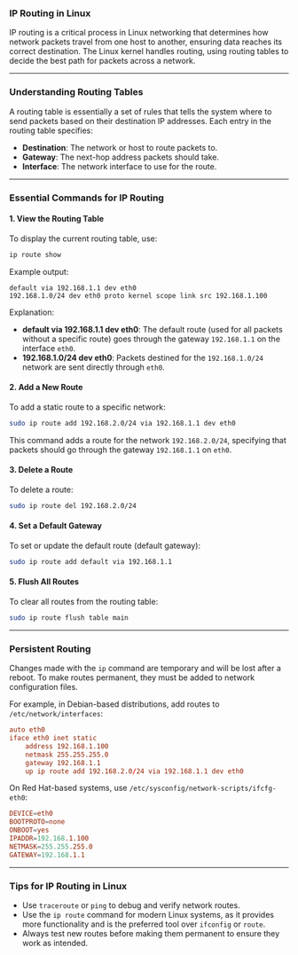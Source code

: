 ### **IP Routing in Linux**

IP routing is a critical process in Linux networking that determines how network packets travel from one host to another, ensuring data reaches its correct destination. The Linux kernel handles routing, using routing tables to decide the best path for packets across a network.

---

### **Understanding Routing Tables**

A routing table is essentially a set of rules that tells the system where to send packets based on their destination IP addresses. Each entry in the routing table specifies:
- **Destination**: The network or host to route packets to.
- **Gateway**: The next-hop address packets should take.
- **Interface**: The network interface to use for the route.

---

### **Essential Commands for IP Routing**

#### **1. View the Routing Table**
To display the current routing table, use:
```bash
ip route show
```
Example output:
```
default via 192.168.1.1 dev eth0
192.168.1.0/24 dev eth0 proto kernel scope link src 192.168.1.100
```
Explanation:
- **default via 192.168.1.1 dev eth0**: The default route (used for all packets without a specific route) goes through the gateway `192.168.1.1` on the interface `eth0`.
- **192.168.1.0/24 dev eth0**: Packets destined for the `192.168.1.0/24` network are sent directly through `eth0`.

#### **2. Add a New Route**
To add a static route to a specific network:
```bash
sudo ip route add 192.168.2.0/24 via 192.168.1.1 dev eth0
```
This command adds a route for the network `192.168.2.0/24`, specifying that packets should go through the gateway `192.168.1.1` on `eth0`.

#### **3. Delete a Route**
To delete a route:
```bash
sudo ip route del 192.168.2.0/24
```

#### **4. Set a Default Gateway**
To set or update the default route (default gateway):
```bash
sudo ip route add default via 192.168.1.1
```

#### **5. Flush All Routes**
To clear all routes from the routing table:
```bash
sudo ip route flush table main
```

---

### **Persistent Routing**

Changes made with the `ip` command are temporary and will be lost after a reboot. To make routes permanent, they must be added to network configuration files.  

For example, in Debian-based distributions, add routes to `/etc/network/interfaces`:
```conf
auto eth0
iface eth0 inet static
    address 192.168.1.100
    netmask 255.255.255.0
    gateway 192.168.1.1
    up ip route add 192.168.2.0/24 via 192.168.1.1 dev eth0
```

On Red Hat-based systems, use `/etc/sysconfig/network-scripts/ifcfg-eth0`:
```conf
DEVICE=eth0
BOOTPROTO=none
ONBOOT=yes
IPADDR=192.168.1.100
NETMASK=255.255.255.0
GATEWAY=192.168.1.1
```

---

### **Tips for IP Routing in Linux**
- Use `traceroute` or `ping` to debug and verify network routes.
- Use the `ip route` command for modern Linux systems, as it provides more functionality and is the preferred tool over `ifconfig` or `route`.
- Always test new routes before making them permanent to ensure they work as intended.

